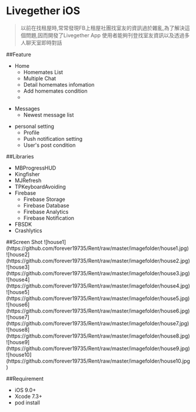# Livegether iOS


>以前在找租屋時,常常發現FB上租屋社團找室友的資訊過於雜亂,為了解決這個問題,因而開發了Livegether App
使用者能夠刊登找室友資訊以及透過多人聊天室即時對話


##Feature
<ul>
  <li>Home
  <ul type=circle>
    <li>Homemates List
    <li>Multiple Chat
    <li>Detail homemates infomation
    <li>Add homemates condition
    <li>
  </ul>
</ul>

<ul>
<li>Messages
  <ul type=circle>
    <li>Newest message list
  </ul>
</ul>
<ul>
<li>personal setting
  <ul type=circle>
    <li>Profile
    <li>Push notification setting
    <li>User's post condition
  </ul>
</ul>
##Libraries

<ul>
  <li>MBProgressHUD
  <li>Kingfisher
  <li>MJRefresh
  <li>TPKeyboardAvoiding
  <li>Firebase
   <ul type=circle>
    <li>Firebase Storage
    <li>Firebase Database
    <li>Firebase Analytics
    <li>Firebase Notification
  </ul>
  
  <li>FBSDK
  <li>Crashlytics
  
</ul>
##Screen Shot
![house1](https://github.com/forever19735/Rent/raw/master/imagefolder/house1.jpg)
![house2](https://github.com/forever19735/Rent/raw/master/imagefolder/house2.jpg)
![house3](https://github.com/forever19735/Rent/raw/master/imagefolder/house3.jpg)
![house4](https://github.com/forever19735/Rent/raw/master/imagefolder/house4.jpg)
![house5](https://github.com/forever19735/Rent/raw/master/imagefolder/house5.jpg)
![house6](https://github.com/forever19735/Rent/raw/master/imagefolder/house6.jpg)
![house7](https://github.com/forever19735/Rent/raw/master/imagefolder/house7.jpg)
![house8](https://github.com/forever19735/Rent/raw/master/imagefolder/house8.jpg)
![house9](https://github.com/forever19735/Rent/raw/master/imagefolder/house9.jpg)
![house10](https://github.com/forever19735/Rent/raw/master/imagefolder/house10.jpg)






##Requirement
<ul>
  <li>iOS 9.0+
  <li>Xcode 7.3+
  <li>pod install
</ul>
